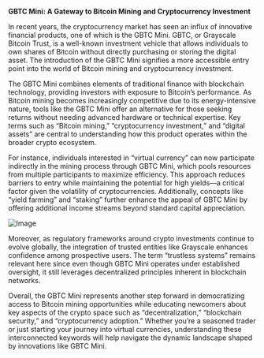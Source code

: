 **GBTC Mini: A Gateway to Bitcoin Mining and Cryptocurrency Investment**

In recent years, the cryptocurrency market has seen an influx of innovative financial products, one of which is the GBTC Mini. GBTC, or Grayscale Bitcoin Trust, is a well-known investment vehicle that allows individuals to own shares of Bitcoin without directly purchasing or storing the digital asset. The introduction of the GBTC Mini signifies a more accessible entry point into the world of Bitcoin mining and cryptocurrency investment.

The GBTC Mini combines elements of traditional finance with blockchain technology, providing investors with exposure to Bitcoin’s performance. As Bitcoin mining becomes increasingly competitive due to its energy-intensive nature, tools like the GBTC Mini offer an alternative for those seeking returns without needing advanced hardware or technical expertise. Key terms such as “Bitcoin mining,” “cryptocurrency investment,” and “digital assets” are central to understanding how this product operates within the broader crypto ecosystem.

For instance, individuals interested in “virtual currency” can now participate indirectly in the mining process through GBTC Mini, which pools resources from multiple participants to maximize efficiency. This approach reduces barriers to entry while maintaining the potential for high yields—a critical factor given the volatility of cryptocurrencies. Additionally, concepts like “yield farming” and “staking” further enhance the appeal of GBTC Mini by offering additional income streams beyond standard capital appreciation.

![Image](https://github.com/user-attachments/assets/31692037-0104-4703-abd1-696b6a7dd41b)

Moreover, as regulatory frameworks around crypto investments continue to evolve globally, the integration of trusted entities like Grayscale enhances confidence among prospective users. The term “trustless systems” remains relevant here since even though GBTC Mini operates under established oversight, it still leverages decentralized principles inherent in blockchain networks.

Overall, the GBTC Mini represents another step forward in democratizing access to Bitcoin mining opportunities while educating newcomers about key aspects of the crypto space such as “decentralization,” “blockchain security,” and “cryptocurrency adoption.” Whether you’re a seasoned trader or just starting your journey into virtual currencies, understanding these interconnected keywords will help navigate the dynamic landscape shaped by innovations like GBTC Mini.